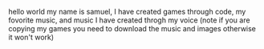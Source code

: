 hello world my name is samuel, I have created games through code, my fovorite music, and music I have created throgh my voice
(note if you are copying my games you need to download the music and images otherwise it won't work) 
